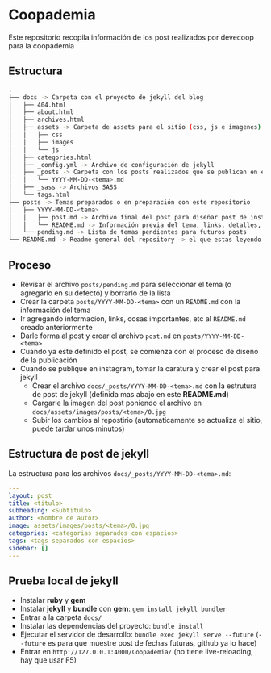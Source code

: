 # Coopademia

Este repositorio recopila información de los post realizados por devecoop para la coopademia

## Estructura

```bash
.
├── docs -> Carpeta con el proyecto de jekyll del blog
│   ├── 404.html
│   ├── about.html
│   ├── archives.html
│   ├── assets -> Carpeta de assets para el sitio (css, js e imagenes)
│   │   ├── css
│   │   ├── images
│   │   └── js
│   ├── categories.html
│   ├── _config.yml -> Archivo de configuración de jekyll
│   ├── _posts -> Carpeta con los posts realizados que se publican en el sitio
│   │   └── YYYY-MM-DD-<tema>.md
│   ├── _sass -> Archivos SASS
│   └── tags.html
├── posts -> Temas preparados o en preparación con este repositorio
│   ├── YYYY-MM-DD-<tema>
│   │   ├── post.md -> Archivo final del post para diseñar post de instagram
│   │   └── README.md -> Información previa del tema, links, detalles, responsable, etc
│   └── pending.md -> Lista de temas pendientes para futuros posts
└── README.md -> Readme general del repository -> el que estas leyendo
```

## Proceso

- Revisar el archivo `posts/pending.md` para seleccionar el tema (o agregarlo en su defecto) y borrarlo de la lista
- Crear la carpeta `posts/YYYY-MM-DD-<tema>` con un `README.md` con la información del tema
- Ir agregando informacíon, links, cosas importantes, etc al `README.md` creado anteriormente
- Darle forma al post y crear el archivo `post.md` en `posts/YYYY-MM-DD-<tema>`
- Cuando ya este definido el post, se comienza con el proceso de diseño de la publicación
- Cuando se publique en instagram, tomar la caratura y crear el post para jekyll
  - Crear el archivo `docs/_posts/YYYY-MM-DD-<tema>.md` con la estrutura de post de jekyll (definida mas abajo en este **README.md**)
  - Cargarle la imagen del post poniendo el archivo en `docs/assets/images/posts/<tema>/0.jpg`
  - Subir los cambios al repostirio (automaticamente se actualiza el sitio, puede tardar unos minutos)

## Estructura de post de jekyll

La estructura para los archivos `docs/_posts/YYYY-MM-DD-<tema>.md`:

```yml
---
layout: post
title: <titulo>
subheading: <Subtitulo>
author: <Nombre de autor>
image: assets/images/posts/<tema>/0.jpg
categories: <categorias separados con espacios>
tags: <tags separados con espacios>
sidebar: []
---
```

## Prueba local de jekyll

- Instalar **ruby** y **gem**
- Instalar **jekyll** y **bundle** con **gem**: `gem install jekyll bundler`
- Entrar a la carpeta `docs/`
- Instalar las dependencias del proyecto: `bundle install`
- Ejecutar el servidor de desarrollo: `bundle exec jekyll serve --future` (`--future` es para que muestre post de fechas futuras, github ya lo hace)
- Entrar en `http://127.0.0.1:4000/Coopademia/` (no tiene live-reloading, hay que usar F5)
